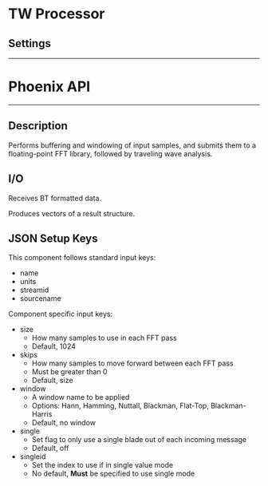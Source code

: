 # TW Processor
## Settings
___
# Phoenix API
___
## Description

Performs buffering and windowing of input samples, and submits them to a 
floating-point FFT library, followed by traveling wave analysis. 

## I/O

Receives BT formatted data.

Produces vectors of a result structure.

## JSON Setup Keys

This component follows standard input keys:
- name
- units
- streamid
- sourcename

Component specific input keys:
- size
	- How many samples to use in each FFT pass
	- Default, 1024
- skips
	- How many samples to move forward between each FFT pass
	- Must be greater than 0
	- Default, size
- window
	- A window name to be applied
	- Options: Hann, Hamming, Nuttall, Blackman, Flat-Top, Blackman-Harris
	- Default, no window
- single
	- Set flag to only use a single blade out of each incoming message
	- Default, off
- singleid
	- Set the index to use if in single value mode
	- No default, **Must** be specified to use single mode



